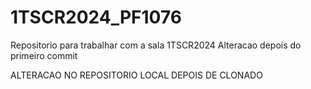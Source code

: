 # 1TSCR2024_PF1076
Repositorio para trabalhar com a sala 1TSCR2024
Alteracao depois do primeiro commit

ALTERACAO NO REPOSITORIO LOCAL DEPOIS DE CLONADO

